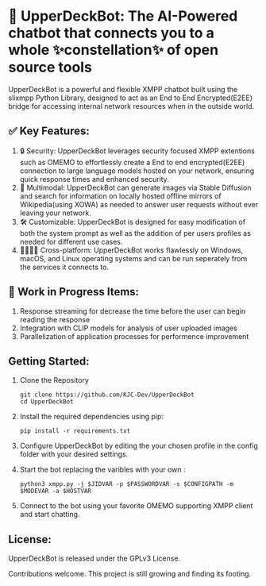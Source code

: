 # 🔭 UpperDeckBot: The AI-Powered chatbot that connects you to a whole ✨constellation✨ of open source tools

UpperDeckBot is a powerful and flexible XMPP chatbot built using the slixmpp Python Library, designed to act as an End to End Encrypted(E2EE) bridge for accessing internal network resources when in the outside world.

## ✅ Key Features:

1. 🔒 Security: UpperDeckBot leverages security focused XMPP extentions such as OMEMO to effortlessly create a End to end encrypted(E2EE) connection to large language models hosted on your network, ensuring quick response times and enhanced security.
2. 🎨 Multimodal: UpperDeckBot can generate images via Stable Diffusion and search for information on locally hosted offline mirrors of Wikipedia(using XOWA) as needed to answer user requests without ever leaving your network.
3. 🛠 Customizable: UpperDeckBot is designed for easy modification of both the system prompt as well as the addition of per users profiles as needed for different use cases.
4. 🫱🏻‍🫲🏿 Cross-platform: UpperDeckBot works flawlessly on Windows, macOS, and Linux operating systems and can be run seperately from the services it connects to.

## 🚧 Work in Progress Items:

1. Response streaming for decrease the time before the user can begin reading the response
2. Integration with CLIP models for analysis of user uploaded images
3. Parallelization of application processes for performence improvement

## Getting Started:

1. Clone the Repository
   ```
   git clone https://github.com/KJC-Dev/UpperDeckBot
   cd UpperDeckBot
   ```
2. Install the required dependencies using pip:
   ```
   pip install -r requirements.txt
   ```
2. Configure UpperDeckBot by editing the your chosen profile in the config folder with your desired settings.

4. Start the bot replacing the varibles with your own :
   ```
   python3 xmpp.py -j $JIDVAR -p $PASSWORDVAR -s $CONFIGPATH -m $MODEVAR -a $HOSTVAR
   ```
5. Connect to the bot using your favorite OMEMO supporting XMPP client and start chatting. 


## **License**:

UpperDeckBot is released under the GPLv3 License. 

Contributions welcome. This project is still growing and finding its footing.
